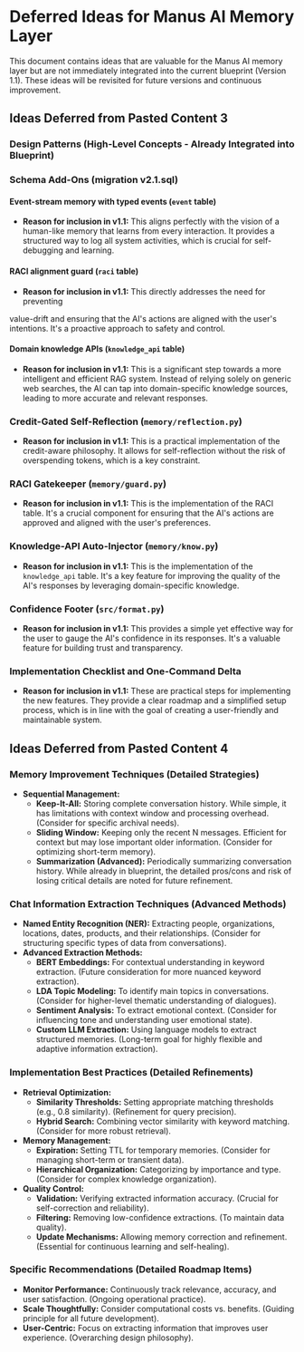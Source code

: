 # Deferred Ideas for Manus AI Memory Layer

This document contains ideas that are valuable for the Manus AI memory layer but are not immediately integrated into the current blueprint (Version 1.1). These ideas will be revisited for future versions and continuous improvement.

## Ideas Deferred from Pasted Content 3

### Design Patterns (High-Level Concepts - Already Integrated into Blueprint)

### Schema Add-Ons (migration v2.1.sql)

#### Event-stream memory with typed events (`event` table)
- **Reason for inclusion in v1.1:** This aligns perfectly with the vision of a human-like memory that learns from every interaction. It provides a structured way to log all system activities, which is crucial for self-debugging and learning.

#### RACI alignment guard (`raci` table)
- **Reason for inclusion in v1.1:** This directly addresses the need for preventing 


value-drift and ensuring that the AI's actions are aligned with the user's intentions. It's a proactive approach to safety and control.

#### Domain knowledge APIs (`knowledge_api` table)
- **Reason for inclusion in v1.1:** This is a significant step towards a more intelligent and efficient RAG system. Instead of relying solely on generic web searches, the AI can tap into domain-specific knowledge sources, leading to more accurate and relevant responses.

### Credit-Gated Self-Reflection (`memory/reflection.py`)
- **Reason for inclusion in v1.1:** This is a practical implementation of the credit-aware philosophy. It allows for self-reflection without the risk of overspending tokens, which is a key constraint.

### RACI Gatekeeper (`memory/guard.py`)
- **Reason for inclusion in v1.1:** This is the implementation of the RACI table. It's a crucial component for ensuring that the AI's actions are approved and aligned with the user's preferences.

### Knowledge-API Auto-Injector (`memory/know.py`)
- **Reason for inclusion in v1.1:** This is the implementation of the `knowledge_api` table. It's a key feature for improving the quality of the AI's responses by leveraging domain-specific knowledge.

### Confidence Footer (`src/format.py`)
- **Reason for inclusion in v1.1:** This provides a simple yet effective way for the user to gauge the AI's confidence in its responses. It's a valuable feature for building trust and transparency.

### Implementation Checklist and One-Command Delta
- **Reason for inclusion in v1.1:** These are practical steps for implementing the new features. They provide a clear roadmap and a simplified setup process, which is in line with the goal of creating a user-friendly and maintainable system.




## Ideas Deferred from Pasted Content 4

### Memory Improvement Techniques (Detailed Strategies)
- **Sequential Management:**
    - **Keep-It-All:** Storing complete conversation history. While simple, it has limitations with context window and processing overhead. (Consider for specific archival needs).
    - **Sliding Window:** Keeping only the recent N messages. Efficient for context but may lose important older information. (Consider for optimizing short-term memory).
    - **Summarization (Advanced):** Periodically summarizing conversation history. While already in blueprint, the detailed pros/cons and risk of losing critical details are noted for future refinement.

### Chat Information Extraction Techniques (Advanced Methods)
- **Named Entity Recognition (NER):** Extracting people, organizations, locations, dates, products, and their relationships. (Consider for structuring specific types of data from conversations).
- **Advanced Extraction Methods:**
    - **BERT Embeddings:** For contextual understanding in keyword extraction. (Future consideration for more nuanced keyword extraction).
    - **LDA Topic Modeling:** To identify main topics in conversations. (Consider for higher-level thematic understanding of dialogues).
    - **Sentiment Analysis:** To extract emotional context. (Consider for influencing tone and understanding user emotional state).
    - **Custom LLM Extraction:** Using language models to extract structured memories. (Long-term goal for highly flexible and adaptive information extraction).

### Implementation Best Practices (Detailed Refinements)
- **Retrieval Optimization:**
    - **Similarity Thresholds:** Setting appropriate matching thresholds (e.g., 0.8 similarity). (Refinement for query precision).
    - **Hybrid Search:** Combining vector similarity with keyword matching. (Consider for more robust retrieval).
- **Memory Management:**
    - **Expiration:** Setting TTL for temporary memories. (Consider for managing short-term or transient data).
    - **Hierarchical Organization:** Categorizing by importance and type. (Consider for complex knowledge organization).
- **Quality Control:**
    - **Validation:** Verifying extracted information accuracy. (Crucial for self-correction and reliability).
    - **Filtering:** Removing low-confidence extractions. (To maintain data quality).
    - **Update Mechanisms:** Allowing memory correction and refinement. (Essential for continuous learning and self-healing).

### Specific Recommendations (Detailed Roadmap Items)
- **Monitor Performance:** Continuously track relevance, accuracy, and user satisfaction. (Ongoing operational practice).
- **Scale Thoughtfully:** Consider computational costs vs. benefits. (Guiding principle for all future development).
- **User-Centric:** Focus on extracting information that improves user experience. (Overarching design philosophy).


